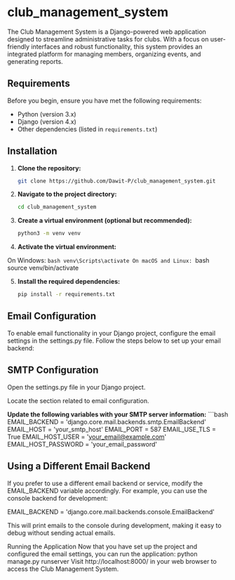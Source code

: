 # club_management_system
The Club Management System is a Django-powered web application designed to streamline administrative tasks for clubs. With a focus on user-friendly interfaces and robust functionality, this system provides an integrated platform for managing members, organizing events, and generating reports.

## Requirements

Before you begin, ensure you have met the following requirements:

- Python (version 3.x)
- Django (version 4.x)
- Other dependencies (listed in `requirements.txt`)

## Installation

1. **Clone the repository:**

   ```bash
   git clone https://github.com/Dawit-P/club_management_system.git

2. **Navigate to the project directory:**
    ```bash
    cd club_management_system

3. **Create a virtual environment (optional but recommended):**
    ```bash
    python3 -m venv venv

4. **Activate the virtual environment:**

On Windows:
    ```bash
    venv\Scripts\activate
On macOS and Linux:
    ```bash
    source venv/bin/activate

5. **Install the required dependencies:**
    ```bash
    pip install -r requirements.txt


## Email Configuration
To enable email functionality in your Django project, configure the email settings in the settings.py file. Follow the steps below to set up your email backend:

## SMTP Configuration
Open the settings.py file in your Django project.

Locate the section related to email configuration.

**Update the following variables with your SMTP server information:**
    ```bash
    EMAIL_BACKEND = 'django.core.mail.backends.smtp.EmailBackend'
    EMAIL_HOST = 'your_smtp_host'
    EMAIL_PORT = 587
    EMAIL_USE_TLS = True
    EMAIL_HOST_USER = 'your_email@example.com'
    EMAIL_HOST_PASSWORD = 'your_email_password'

## Using a Different Email Backend
If you prefer to use a different email backend or service, modify the EMAIL_BACKEND variable accordingly. For example, you can use the console backend for development:

EMAIL_BACKEND = 'django.core.mail.backends.console.EmailBackend'

This will print emails to the console during development, making it easy to debug without sending actual emails.

Running the Application
Now that you have set up the project and configured the email settings, you can run the application:
python manage.py runserver
Visit http://localhost:8000/ in your web browser to access the Club Management System.